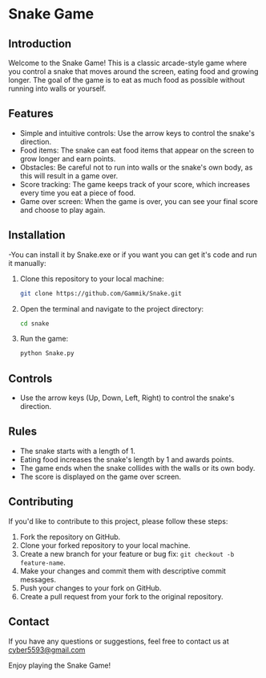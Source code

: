 # Snake Game

## Introduction

Welcome to the Snake Game! This is a classic arcade-style game where you control a snake that moves around the screen, eating food and growing longer. The goal of the game is to eat as much food as possible without running into walls or yourself.

## Features

- Simple and intuitive controls: Use the arrow keys to control the snake's direction.
- Food items: The snake can eat food items that appear on the screen to grow longer and earn points.
- Obstacles: Be careful not to run into walls or the snake's own body, as this will result in a game over.
- Score tracking: The game keeps track of your score, which increases every time you eat a piece of food.
- Game over screen: When the game is over, you can see your final score and choose to play again.

## Installation

-You can install it by Snake.exe or if you want you can get it's code and run it manually:

1. Clone this repository to your local machine:

   ```bash
   git clone https://github.com/Gammik/Snake.git
   ```

2. Open the terminal and navigate to the project directory:

   ```bash
   cd snake
   ```

3. Run the game:

   ```bash
   python Snake.py
   ```

## Controls

- Use the arrow keys (Up, Down, Left, Right) to control the snake's direction.

## Rules

- The snake starts with a length of 1.
- Eating food increases the snake's length by 1 and awards points.
- The game ends when the snake collides with the walls or its own body.
- The score is displayed on the game over screen.

## Contributing

If you'd like to contribute to this project, please follow these steps:

1. Fork the repository on GitHub.
2. Clone your forked repository to your local machine.
3. Create a new branch for your feature or bug fix: `git checkout -b feature-name`.
4. Make your changes and commit them with descriptive commit messages.
5. Push your changes to your fork on GitHub.
6. Create a pull request from your fork to the original repository.

## Contact

If you have any questions or suggestions, feel free to contact us at cyber5593@gmail.com

Enjoy playing the Snake Game!
